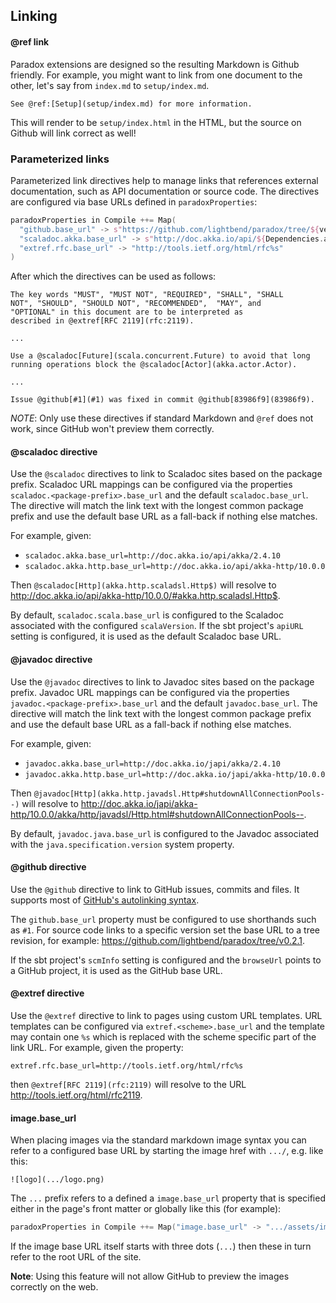 Linking
-------

#### @ref link

Paradox extensions are designed so the resulting Markdown is Github friendly.
For example, you might want to link from one document to the other, let's say from `index.md` to `setup/index.md`.

```
See @ref:[Setup](setup/index.md) for more information.
```

This will render to be `setup/index.html` in the HTML, but the source on Github will link correct as well!

### Parameterized links

Parameterized link directives help to manage links that references
external documentation, such as API documentation or source code. The
directives are configured via base URLs defined in `paradoxProperties`:

```sbt
paradoxProperties in Compile ++= Map(
  "github.base_url" -> s"https://github.com/lightbend/paradox/tree/${version.value}",
  "scaladoc.akka.base_url" -> s"http://doc.akka.io/api/${Dependencies.akkaVersion}",
  "extref.rfc.base_url" -> "http://tools.ietf.org/html/rfc%s"
)
```

After which the directives can be used as follows:

```
The key words "MUST", "MUST NOT", "REQUIRED", "SHALL", "SHALL
NOT", "SHOULD", "SHOULD NOT", "RECOMMENDED",  "MAY", and
"OPTIONAL" in this document are to be interpreted as
described in @extref[RFC 2119](rfc:2119).

...

Use a @scaladoc[Future](scala.concurrent.Future) to avoid that long
running operations block the @scaladoc[Actor](akka.actor.Actor).

...

Issue @github[#1](#1) was fixed in commit @github[83986f9](83986f9).
```

*NOTE*: Only use these directives if standard Markdown and `@ref` does
not work, since GitHub won't preview them correctly.

#### @scaladoc directive

Use the `@scaladoc` directives to link to Scaladoc sites based on the package
prefix. Scaladoc URL mappings can be configured via the properties
`scaladoc.<package-prefix>.base_url` and the default `scaladoc.base_url`.
The directive will match the link text with the longest common package prefix
and use the default base URL as a fall-back if nothing else matches.

For example, given:

 - `scaladoc.akka.base_url=http://doc.akka.io/api/akka/2.4.10`
 - `scaladoc.akka.http.base_url=http://doc.akka.io/api/akka-http/10.0.0`

Then `@scaladoc[Http](akka.http.scaladsl.Http$)` will resolve to
<http://doc.akka.io/api/akka-http/10.0.0/#akka.http.scaladsl.Http$>.

By default, `scaladoc.scala.base_url` is configured to the Scaladoc
associated with the configured `scalaVersion`. If the sbt project's
`apiURL` setting is configured, it is used as the default Scaladoc base
URL.

#### @javadoc directive

Use the `@javadoc` directives to link to Javadoc sites based on the package
prefix. Javadoc URL mappings can be configured via the properties
`javadoc.<package-prefix>.base_url` and the default `javadoc.base_url`.
The directive will match the link text with the longest common package prefix
and use the default base URL as a fall-back if nothing else matches.

For example, given:

 - `javadoc.akka.base_url=http://doc.akka.io/japi/akka/2.4.10`
 - `javadoc.akka.http.base_url=http://doc.akka.io/japi/akka-http/10.0.0`

Then `@javadoc[Http](akka.http.javadsl.Http#shutdownAllConnectionPools--)` will resolve to
<http://doc.akka.io/japi/akka-http/10.0.0/akka/http/javadsl/Http.html#shutdownAllConnectionPools-->.

By default, `javadoc.java.base_url` is configured to the Javadoc
associated with the `java.specification.version` system property.

#### @github directive

Use the `@github` directive to link to GitHub issues, commits and files.
It supports most of [GitHub's autolinking syntax][github-autolinking].

The `github.base_url` property must be configured to use shorthands such
as `#1`. For source code links to a specific version set the base URL to
a tree revision, for example:
<https://github.com/lightbend/paradox/tree/v0.2.1>.

If the sbt project's `scmInfo` setting is configured and the `browseUrl`
points to a GitHub project, it is used as the GitHub base URL.

[github-autolinking]: https://help.github.com/articles/autolinked-references-and-urls/

#### @extref directive

Use the `@extref` directive to link to pages using custom URL templates.
URL templates can be configured via `extref.<scheme>.base_url` and the
template may contain one `%s` which is replaced with the scheme specific
part of the link URL. For example, given the property:

```text
extref.rfc.base_url=http://tools.ietf.org/html/rfc%s
```

then `@extref[RFC 2119](rfc:2119)` will resolve to the URL
<http://tools.ietf.org/html/rfc2119>.

#### image.base_url

When placing images via the standard markdown image syntax you can refer
to a configured base URL by starting the image href with `.../`, e.g. like this:

```
![logo](.../logo.png)
```

The `...` prefix refers to a defined a `image.base_url` property that is
specified either in the page's front matter or globally like this (for example):

```sbt
paradoxProperties in Compile ++= Map("image.base_url" -> ".../assets/images")
```

If the image base URL itself starts with three dots (`...`) then these in turn
refer to the root URL of the site.

**Note**: Using this feature will not allow GitHub to preview the images correctly on the web.
